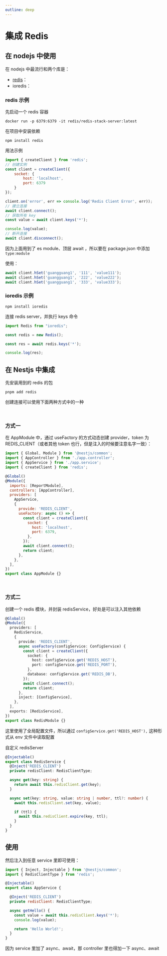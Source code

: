 ```yaml
---
outline: deep
---
```




# 集成 Redis



## 在 nodejs 中使用

在 nodejs 中最流行和两个库是：

- [redis](https://www.npmjs.com/package/redis)：
- ioredis：



### redis 示例

先启动一个 redis 容器

```shell
docker run -p 6379:6379 -it redis/redis-stack-server:latest
```

在项目中安装依赖

```shell
npm install redis
```

用法示例

```js
import { createClient } from 'redis';
// 创建实例
const client = createClient({
    socket: {
        host: 'localhost',
        port: 6379
    }
});

client.on('error', err => console.log('Redis Client Error', err));
// 建立连接
await client.connect();
// 获取所有 key
const value = await client.keys('*');

console.log(value);
// 断开连接
await client.disconnect();
```

因为上面用到了 es module、顶层 await ，所以要在 package.json 中添加 `type:module`

使用：

```js
await client.hSet('guangguang1', '111', 'value111');
await client.hSet('guangguang1', '222', 'value222');
await client.hSet('guangguang1', '333', 'value333');
```



### ioredis 示例

```
npm install ioredis
```

连接 redis server，并执行 keys 命令

```js
import Redis from "ioredis";

const redis = new Redis();

const res = await redis.keys('*');

console.log(res);
```



## 在 Nestjs 中集成

先安装用到的 redis 的包

```
pnpm add redis
```

创建连接可以使用下面两种方式中的一种

<br/>

### 方式一

在 AppModule 中，通过 useFactory 的方式动态创建 provider，token 为 REDIS_CLIENT（或者其他 token 也行，但是注入的时候要注意名字一致）：

```js
import { Global, Module } from '@nestjs/common';
import { AppController } from './app.controller';
import { AppService } from './app.service';
import { createClient } from 'redis';

@Global()
@Module({
  imports: [ReportModule],
  controllers: [AppController],
  providers: [
    AppService,
    {
      provide: 'REDIS_CLIENT',
      useFactory: async () => {
        const client = createClient({
          socket: {
            host: 'localhost',
            port: 6379,
          },
        });
        await client.connect();
        return client;
      },
    },
  ],
})
export class AppModule {}
```

<br/>

### 方式二

创建一个 redis 模块，并封装 redisService，好处是可以注入其他依赖

```typescript
@Global()
@Module({
  providers: [
    RedisService,
    {
      provide: 'REDIS_CLIENT',
      async useFactory(configService: ConfigService) {
        const client = createClient({
          socket: {
            host: configService.get('REDIS_HOST'),
            port: configService.get('REDIS_PORT'),
          },
          database: configService.get('REDIS_DB'),
        });
        await client.connect();
        return client;
      },
      inject: [ConfigService],
    },
  ],
  exports: [RedisService],
})
export class RedisModule {}
```

这里使用了全局配置文件，所以通过 `configService.get('REDIS_HOST'),` 这种形式从 env 文件中读取配置

自定义 redisServer

```typescript
@Injectable()
export class RedisService {
  @Inject('REDIS_CLIENT')
  private redisClient: RedisClientType;

  async get(key: string) {
    return await this.redisClient.get(key);
  }

  async set(key: string, value: string | number, ttl?: number) {
    await this.redisClient.set(key, value);

    if (ttl) {
      await this.redisClient.expire(key, ttl);
    }
  }
}
```





## 使用

然后注入到任意 service 里即可使用：

```js
import { Inject, Injectable } from '@nestjs/common';
import { RedisClientType } from 'redis';

@Injectable()
export class AppService {

  @Inject('REDIS_CLIENT')
  private redisClient: RedisClientType;

  async getHello() {
    const value = await this.redisClient.keys('*');
    console.log(value);

    return 'Hello World!';
  }
}
```

因为 service 里加了 async、await，那 controller 里也得加一下 async、await

